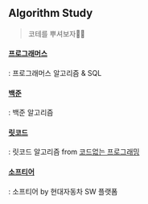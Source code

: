 ## Algorithm Study
> 코테를 뿌셔보자👃🏻

#### [프로그래머스](https://github.com/chloe1129/algorithm_work/tree/main/%ED%94%84%EB%A1%9C%EA%B7%B8%EB%9E%98%EB%A8%B8%EC%8A%A4)
  : 프로그래머스 알고리즘 & SQL

#### [백준](https://github.com/chloe1129/algorithm_work/tree/main/%EB%B0%B1%EC%A4%80)
  : 백준 알고리즘

#### [릿코드](https://github.com/chloe1129/algorithm_work/tree/main/leetcode)
  : 릿코드 알고리즘 from [코드없는 프로그래밍](https://www.youtube.com/@user-pw9fm4gc7e)

#### [소프티어](https://github.com/chloe1129/algorithm_work/tree/main/Softeer)
  : 소프티어 by 현대자동차 SW 플랫폼
